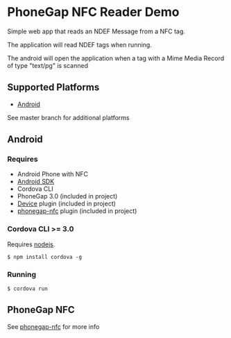 # PhoneGap NFC Reader Demo

Simple web app that reads an NDEF Message from a NFC tag. 

The application will read NDEF tags when running.

The android will open the application when a tag with a Mime Media Record of type "text/pg" is scanned

## Supported Platforms
 
 * [Android](#android)

 See master branch for additional platforms
 
## Android

### Requires 

* Android Phone with NFC
* [Android SDK](http://developer.android.com/sdk/index.html)
* Cordova CLI
* PhoneGap 3.0 (included in project)
* [Device](http://docs.phonegap.com/en/3.0.0/cordova_device_device.md.html#Device) plugin (included in project)
* [phonegap-nfc](https://github.com/chariotsolutions/phonegap-nfc) plugin (included in project)

### Cordova CLI >= 3.0

Requires [nodejs](http://nodejs.org).

    $ npm install cordova -g

### Running

	$ cordova run

## PhoneGap NFC

See [phonegap-nfc](https://github.com/chariotsolutions/phonegap-nfc) for more info
